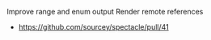 Improve range and enum output
Render remote references  
  - https://github.com/sourcey/spectacle/pull/41

